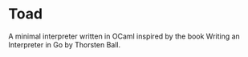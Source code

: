# Toad
A minimal interpreter written in OCaml inspired by the book Writing an Interpreter in Go by Thorsten Ball.
